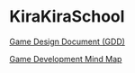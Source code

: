 # KiraKiraSchool

[Game Design Document (GDD)](https://docs.google.com/document/d/1DezB452UXJKx70FuJLps4I--XwGuMqiM4TmrgbIdKw0/edit?usp=sharing)

[Game Development Mind Map](https://www.mindomo.com/mindmap/81f3efe73b4242bea73d9498bdb68903)
